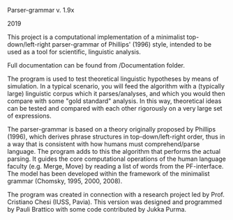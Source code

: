 Parser-grammar v. 1.9x

2019

This project is a computational implementation of a minimalist top-down/left-right parser-grammar of Phillips' (1996) style,
intended to be used as a tool for scientific, linguistic analysis. 

Full documentation can be found from /Documentation folder.

The program is used to test theoretical linguistic hypotheses by means of simulation. In a typical scenario, you will feed the 
algorithm with a (typically large) linguistic corpus which it parses/analyses, and which you would then compare with some
"gold standard" analysis. In this way, theoretical ideas can be tested and compared with each other rigorously on a very large set of
expressions. 

The parser-grammar is based on a theory originally proposed by Phillips (1996), which derives phrase structures in top-down/left-right
order, thus in a way that is consistent with how humans must comprehend/parse language. The program adds to this the algorithm that 
performs the actual parsing. It guides the core computational operations of the human language faculty (e.g. Merge, Move) by reading 
a list of words from the PF-interface. The model has been developed within the framework of the minimalist grammar (Chomsky, 1995, 2000, 2008).

The program was created in connection with a research project led by Prof. Cristiano Chesi (IUSS, Pavia). This version was designed and 
programmed by Pauli Brattico with some code contributed by Jukka Purma.
